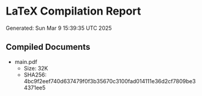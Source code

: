 # LaTeX Compilation Report
Generated: Sun Mar  9 15:39:35 UTC 2025
## Compiled Documents
- main.pdf
  - Size: 32K
  - SHA256: 4bc9f2eef740d637479f0f3b35670c3100fad014111e36d2cf7809be34371ee5
